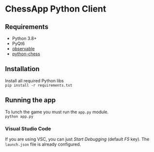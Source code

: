# ChessApp Python Client #

## Requirements ##
* Python 3.8+
* PyQt6
* [observable](https://github.com/timofurrer/observable)
* [python-chess](https://github.com/niklasf/python-chess)

## Installation ##
Install all required Python libs  
`pip install -r requirements.txt`

## Running the app
To lunch the game you must run the `app.py` module.  
`python app.py`

### Visual Studio Code
If you are using VSC, you can just _Start Debugging_ (default _F5_ key). The `launch.json` file is already configured.